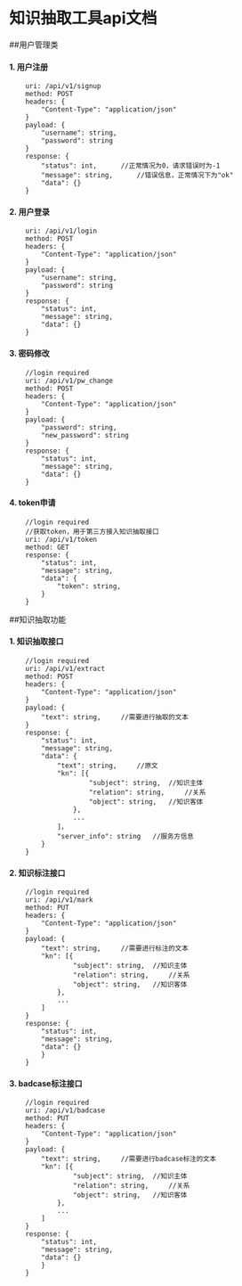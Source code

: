 # 知识抽取工具api文档

##用户管理类
#### 1. 用户注册
		uri: /api/v1/signup
		method: POST
		headers: {
			"Content-Type": "application/json"
		}
		payload: {
			"username": string,
			"password": string
		}
		response: {
			"status": int, 		//正常情况为0，请求错误时为-1
			"message": string, 		//错误信息，正常情况下为"ok"
			"data": {}
		}
#### 2. 用户登录
		uri: /api/v1/login
		method: POST
		headers: {
			"Content-Type": "application/json"
		}
		payload: {
			"username": string,
			"password": string
		}
		response: {
			"status": int,
			"message": string,
			"data": {}
		}
#### 3. 密码修改
		//login required
		uri: /api/v1/pw_change
		method: POST
		headers: {
			"Content-Type": "application/json"
		}
		payload: {
			"password": string,
			"new_password": string
		}
		response: {
			"status": int,
			"message": string,
			"data": {}
		}
#### 4. token申请
		//login required
		//获取token，用于第三方接入知识抽取接口
		uri: /api/v1/token
		method: GET
		response: {
			"status": int,
			"message": string,
			"data": {
				"token": string,
			}
		}

##知识抽取功能
#### 1. 知识抽取接口
		//login required
		uri: /api/v1/extract
		method: POST
		headers: {
			"Content-Type": "application/json"
		}
		payload: {
			"text": string, 	//需要进行抽取的文本
		}
		response: {
			"status": int,
			"message": string,
			"data": {
				"text": string, 	//原文
				"kn": [{
						"subject": string, 	//知识主体
						"relation": string, 	//关系
						"object": string, 	//知识客体
					},
					...
				]，
				"server_info": string 	//服务方信息
			}
		}
#### 2. 知识标注接口
		//login required
		uri: /api/v1/mark
		method: PUT
		headers: {
			"Content-Type": "application/json"
		}
		payload: {
			"text": string, 	//需要进行标注的文本
			"kn": [{
					"subject": string, 	//知识主体
					"relation": string, 	//关系
					"object": string, 	//知识客体
				},
				...
			]
		}
		response: {
			"status": int,
			"message": string,
			"data": {}
			}
		}
#### 3. badcase标注接口
		//login required
		uri: /api/v1/badcase
		method: PUT
		headers: {
			"Content-Type": "application/json"
		}
		payload: {
			"text": string, 	//需要进行badcase标注的文本
			"kn": [{
					"subject": string, 	//知识主体
					"relation": string, 	//关系
					"object": string, 	//知识客体
				},
				...
			]
		}
		response: {
			"status": int,
			"message": string,
			"data": {}
			}
		}